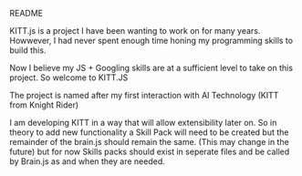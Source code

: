 README

KITT.js is a project I have been wanting to work on for many years. Howwever, I had never spent enough time honing my programming skills to build this. 

Now I believe my JS + Googling skills are at a sufficient level to take on this project. So welcome to KITT.JS 

The project is named after my first interaction with AI Technology (KITT from Knight Rider)

I am developing KITT in a way that will allow extensibility later on. So in theory to add new functionality a Skill Pack will need to be created but the remainder of the brain.js should remain the same. (This may change in the future) but for now Skills packs should exist in seperate files and be called by Brain.js as and when they are needed. 
